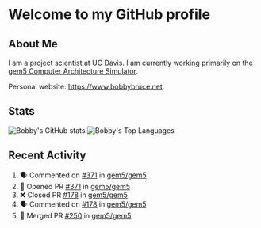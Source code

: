 # Welcome to my GitHub profile

## About Me

I am a project scientist at UC Davis. I am currently working primarily on the [gem5 Computer Architecture Simulator](https://github.com/gem5).

Personal website: <https://www.bobbybruce.net>.

## Stats

![Bobby's GitHub stats](https://github-readme-stats.vercel.app/api?username=bobbyrbruce&show_icons=true&theme=responsive&include_all_commits=true&count_private=true&show=reviews&disable_animations=true)
![Bobby's Top Languages ](https://github-readme-stats.vercel.app/api/top-langs/?username=bobbyrbruce&layout=compact&theme=responsive&count_private=true&langs_count=10&disable_animations=true)

## Recent Activity

<!--START_SECTION:activity-->
1. 🗣 Commented on [#371](https://github.com/gem5/gem5/pull/371#issuecomment-1740792179) in [gem5/gem5](https://github.com/gem5/gem5)
2. 💪 Opened PR [#371](https://github.com/gem5/gem5/pull/371) in [gem5/gem5](https://github.com/gem5/gem5)
3. ❌ Closed PR [#178](https://github.com/gem5/gem5/pull/178) in [gem5/gem5](https://github.com/gem5/gem5)
4. 🗣 Commented on [#178](https://github.com/gem5/gem5/pull/178#issuecomment-1738283588) in [gem5/gem5](https://github.com/gem5/gem5)
5. 🎉 Merged PR [#250](https://github.com/gem5/gem5/pull/250) in [gem5/gem5](https://github.com/gem5/gem5)
<!--END_SECTION:activity-->
